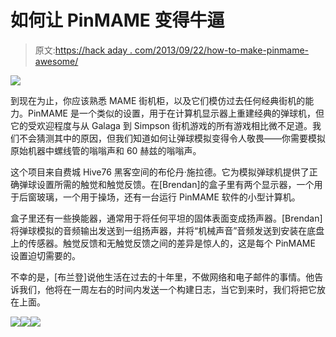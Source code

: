 # 如何让 PinMAME 变得牛逼

> 原文:[https://hack aday . com/2013/09/22/how-to-make-pinmame-awesome/](https://hackaday.com/2013/09/22/how-to-make-pinmame-awesome/)

![](../Images/0ff891f6ae1698ee091978b6724a541d.png)

到现在为止，你应该熟悉 MAME 街机柜，以及它们模仿过去任何经典街机的能力。PinMAME 是一个类似的设置，用于在计算机显示器上重建经典的弹球机，但它的受欢迎程度与从 Galaga 到 Simpson 街机游戏的所有游戏相比微不足道。我们不会猜测其中的原因，但我们知道如何让弹球模拟变得令人敬畏——你需要模拟原始机器中螺线管的嗡嗡声和 60 赫兹的嗡嗡声。

这个项目来自费城 Hive76 黑客空间的布伦丹·施拉德。它为模拟弹球机提供了正确弹球设置所需的触觉和触觉反馈。在[Brendan]的盒子里有两个显示器，一个用于后窗玻璃，一个用于操场，还有一台运行 PinMAME 软件的小型计算机。

盒子里还有一些换能器，通常用于将任何平坦的固体表面变成扬声器。[Brendan]将弹球模拟的音频输出发送到一组扬声器，并将“机械声音”音频发送到安装在底盘上的传感器。触觉反馈和无触觉反馈之间的差异是惊人的，这是每个 PinMAME 设置迫切需要的。

不幸的是，[布兰登]说他生活在过去的十年里，不做网络和电子邮件的事情。他告诉我们，他将在一周左右的时间内发送一个构建日志，当它到来时，我们将把它放在上面。

[![](../Images/1aa727f6f59dbcc566330985c376bfde.png)](https://hackaday.com/2013/09/22/how-to-make-pinmame-awesome/dsc_0908/)[![](../Images/1d4c1e18e20725607afe718bb44ac06b.png)](https://hackaday.com/2013/09/22/how-to-make-pinmame-awesome/dsc_0907/)[![](../Images/39430c6e03fefbdcb94daf0997363ae2.png)](https://hackaday.com/2013/09/22/how-to-make-pinmame-awesome/dsc_0906/)